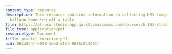 ```yaml
---
content_type: resource
description: This resource contains information on collecting HSV images of a water
  balloon bouncing off a table.
file: https://ol-ocw-studio-app-qa.s3.amazonaws.com/courses/6-163-strobe-project-laboratory-fall-2005/061a264fe0581deddfb59088c911491f_practcl_exercise.pdf
file_type: application/pdf
resourcetype: Document
title: practcl_exercise.pdf
uid: 061a264f-e058-1ded-dfb5-9088c911491f
---
```

